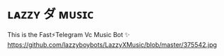 # ʟᴀᴢᴢʏ ダ ᴍᴜꜱɪᴄ
This is the Fast⚡Telegram Vc Music Bot ✨
https://github.com/lazzyboybots/LazzyXMusic/blob/master/375542.jpg
